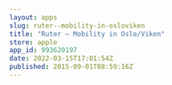 ```yaml
---
layout: apps
slug: ruter--mobility-in-osloviken
title: "Ruter – Mobility in Oslo/Viken"
store: apple
app_id: 993620197
date: 2022-03-15T17:01:54Z
published: 2015-09-01T08:59:16Z
---
```

